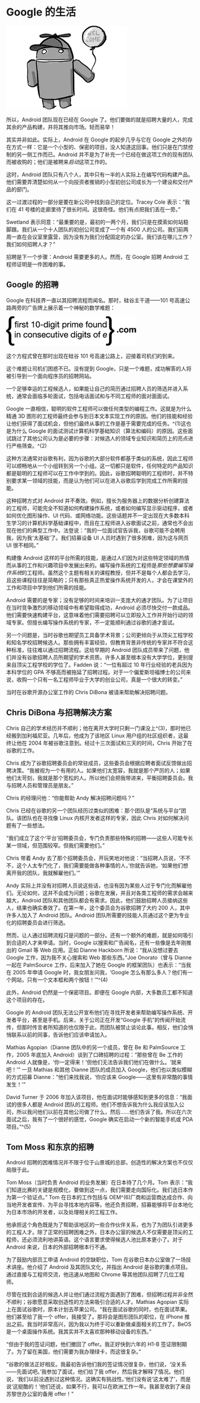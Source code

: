 # Google 的生活

![g06001](img/g06001.png)

所以，Android 团队现在已经在 Google 了。他们要做的就是招聘大量的人，完成其余的产品构建，并将其推向市场。轻而易举！

其实并非如此。实际上，Android 在 Google 的起步几乎与它在 Google 之外的存在方式一样：它是一个小型的、保密的项目，没人知道这回事。他们只是在门禁控制的另一侧工作而已。Android 并不是为了补充一个已经在做这项工作的现有团队而被收购的；他们是被聘来*启动*这项工作的。

这时，Android 团队只有八个人，其中只有一半的人实际上在编写代码构建产品。他们需要弄清楚如何从一个向投资者推销的小型初创公司成长为一个建设和交付产品的部门。

这一过渡过程的一部分是要在新公司中找到自己的定位。Tracey Cole 表示：“我们在 41 号楼的走廊里待了很长时间。这很奇怪。他们有点把我们丢在一旁。”

Swetland 表示同意：“最重要的是，最初的一两个月，我们只是在摸索如何站稳脚跟。我们从一个十人团队的初创公司变成了一个有 4500 人的公司。我们前两周一直在会议室里露营，因为没有为我们分配固定的办公室。我们该在哪儿工作？我们如何招聘人才？”

招聘是下一个步骤：Android 需要更多的人。然而，在 Google 招聘 Android 工程师证明是一件困难的事。

## Google 的招聘

Google 在科技界一直以其招聘流程而闻名。那时，硅谷主干道——101 号高速公路两旁的广告牌上展示着一个神秘的数学难题：

![](img/f06001.png)

这个方程式曾在那时出现在硅谷 101 号高速公路上，迎接着司机们的到来。

这个难题让司机们困惑不已。没有提到 Google，只是一个难题，成功解答的人将被引导到一个面向程序员的招聘网站。

一个足够幸运的工程候选人，如果能让自己的简历通过招聘人员的筛选并进入系统，通常会面临多轮面试，包括电话面试和与不同工程师的面对面面试。

Google 一直相信，聪明的软件工程师可以做任何类型的编程工作。这就是为什么精通 3D 图形的工程师最终会参与到日本文本实现工作的原因。他们的技能和经验让他们获得了面试机会，但他们最终从事的工作是基于需要完成的任务。^(1)这也是为什么 Google 的面试测试计算机科学基础知识（算法和编码）的原因。这些面试跳过了其他公司认为是必要的步骤：对候选人的领域专业知识和简历上的亮点进行严格筛查。^(2)

这种方法通常对谷歌有利，因为谷歌的大部分软件都基于类似的系统，因此工程师可以顺畅地从一个小组转到另一个小组。这一切都只是软件，任何特定的产品知识都是聪明的工程师可以在工作中学到的。因此，谷歌招聘聪明的工程师时，并不特别要求某一领域的技能，而是认为他们可以在进入谷歌后学到完成工作所需的技能。

这种招聘方式对 Android 并不奏效。例如，擅长为服务器上的数据分析创建算法的工程师，可能完全不知道如何构建操作系统，或者如何编写显示驱动程序，或者如何优化图形操作、UI 代码、或网络功能。这些话题并不一定出现在大多数本科生学习的计算机科学基础课程中，而且在工程师进入谷歌面试之前，通常也不会出现在他们的典型工作中。法登说：“我的一位面试官告诉我，谷歌可能不会聘用我，因为我‘太基础’了。我们招募设备 UI 人员时遇到了很多困难，因为这与网页 UI 很不相同。”

构建像 Android 这样的平台所需的技能，是通过人们因为对这些特定领域的热情而从事的工作和兴趣项目中发展出来的。编写操作系统的工程师是*那些想要编写操作系统*的工程师。虽然这个主题有相关的课程教授，但并不是每个人都会去学习，且这些课程往往是简略的；只有那些真正热爱操作系统开发的人，才会在课堂外的工作和项目中学到他们所需的技能。

Android 需要的是专家；没有足够的时间来培训一支庞大的通才团队。为了让项目在当时竞争激烈的移动领域中有希望取得成功，Android 必须尽快交付一款成品。他们需要快速构建平台，这意味着他们需要招聘可以立即投入工作并开始行动的领域专家。但擅长编写操作系统的专家，不一定能顺利通过谷歌的通才面试。

另一个问题是，当时谷歌也期望员工具备学术背景；公司更倾向于从顶尖工程学校和知名学校招聘候选人。那些拥有丰富经验，但教育背景非传统的专家并不符合这种标准，往往难以通过招聘流程。这给早期的 Android 团队成员带来了问题，他们并没有谷歌招聘人员所期望的学术资质。许多人甚至根本没有大学学位，更别提来自顶尖工程学校的学位了。Fadden 说：“一位有超过 10 年行业经验的老兵因为本科学位的 GPA 不够高而被拖延了招聘过程。对于一个偏爱斯坦福博士的公司来说，收购一个只有一名工程师毕业于大学的创业公司，真是一个很大的转变。”

当时在谷歌开源办公室工作的 Chris DiBona 被请来帮助解决招聘问题。

## Chris DiBona 与招聘解决方案

Chris 自己的学术经历并不顺利；他在离开大学时只剩一门课没上^(3)，那时他已经搬到加利福尼亚。几年后，他成为了该地区 Linux 用户组的社区组织者，这最终让他在 2004 年被谷歌注意到。经过十三次面试和三天的时间，Chris 开始了在谷歌的工作。

Chris 成为了谷歌招聘委员会的常驻成员，这些委员会根据应聘者面试反馈做出招聘决策。“我被视为一个有用的人。如果他们太宽容，我就是那个严厉的人；如果他们太苛刻，我就是那个宽松的人。所以他们会把我带进来，平衡招聘委员会。我与招聘人员和管理员是朋友。”

Chris 的经理问他：“你能帮助 Andy 解决招聘问题吗？”

Chris 已经在谷歌的另一个团队经历过类似的困难：那个团队是“系统与平台”团队。该团队也在寻找像 Linux 内核开发者这样的专家，因此 Chris 对如何解决问题有了一些想法。

“我们成立了这个‘平台’招聘委员会，专门负责那些特殊的招聘——这些人可能专长某一领域，但范围较窄。但我们需要他们。”

Chris 带着 Andy 去了那个招聘委员会，开玩笑地对他说：“当招聘人员说，‘不不不，这个人太专门化了，我们需要能做各种事情的人，’你就告诉她，‘如果他们想离开我的团队，我就解雇他们。’”

Andy 实际上并没有对招聘人员说这些话，也没有因为某些人过于专门化而解雇他们。无论如何，这并不会成为问题；谷歌在发展，并且对各类工程师的需求会越来越大，Android 团队和其他团队都会有需求。因此，他们鼓励招聘人员接纳这些人，结果也确实奏效了。在第一年，这个委员会为谷歌招聘了大约 200 人，其中许多人加入了 Android 团队。Android 团队所需要的技能人员通过这个更为专业化的招聘委员会进行筛选。

然而，让人通过招聘流程只是问题的一部分。还有一个额外的难题，就是如何吸引到合适的人才来申请。当时，Google 以搜索和广告闻名，还有一些像是去年刚推出的 Gmail 等 Web 应用。正如 Dianne Hackborn 所说：“我从没想过要去 Google 工作，因为我不关心搜索和 Web 那些东西。”Joe Onorato（曾与 Dianne 一起在 PalmSource 工作，后来加入了她在 Google 的框架团队）也表示：“当我在 2005 年申请 Google 时，我女朋友问我，‘Google 怎么有那么多人？他们有一个网站，只有一个文本框和两个按钮！’”^(4)

此外，Android 仍然是一个保密项目。即便在 Google 内部，大多数员工都不知道这个项目的存在。

Google 的 Android 团队无法公开宣布他们在寻找开发者来帮助编写操作系统、开发者平台，甚至是手机。后来，关于公司正在开发“Google 手机”的传闻开始流传，但那时传言者所知道的也仅限于此，而团队被禁止谈论此事。相反，他们会悄悄联系以前的同事，告诉他们应该申请加入。

Mathias Agopian（Dianne 团队中的另一个成员，曾在 Be 和 PalmSource 工作，2005 年底加入 Android）谈到了口碑招聘的过程：“那些曾在 Be 工作的 Android 人就像是，‘你一定得来！’但他们无法告诉我们他们在做什么。‘就来吧！’” 一旦 Mathias 和其他 Dianne 团队的成员加入 Google，他们也以类似模糊的方式招募 Dianne：“他们来找我说，‘你应该来 Google——这里有非常酷的事情发生！’”

David Turner 于 2006 年加入该项目，他在面试时能够感知到更多的信息：“我面试的很多人都是 Android 团队的工程师。他们不想告诉我为什么我应该加入公司，所以我问他们以前在其他公司做了什么，然后……他们告诉了我。所以在六次面试之后，我有了一个很好的感觉，Google 确实在启动一个新的智能手机或 PDA 项目。”^(5)

## Tom Moss 和东京的招聘

Android 招聘的困难情况并不限于位于山景城的总部，创造性的解决方案也不仅仅局限于此。

Tom Moss（当时负责 Android 的业务发展）在日本待了几个月。Tom 表示：“我们知道比赛的关键是规模化，要做到这一点，我们需要走向国际化。我们选日本作为第一个验证点。” Tom 在日本的工作包括与 OEM^(6)厂商和运营商达成合作、向当地开发者宣传、为平台寻找本地内容等。他还负责招聘，招募能够将平台本地化为日本市场的开发者，以及处理相关的工程工作。

他承担这个角色既是为了帮助该地区的一些合作伙伴关系，也为了为团队引进更多的工程人才。除了正常的招聘困难之外，日本办公室的候选人不仅需要是顶尖的工程师，还必须流利地讲英语。这个语言要求使得候选人池比原本更小了。对于 Android 来说，日本的外部招聘根本行不通。

为了鼓励内部员工申请 Android 的空缺职位，Tom 在谷歌日本办公室做了一场技术讲座。他介绍了 Android 及其团队文化，并指出 Android 是谷歌的重点项目。通过直接与工程师交流，他迅速从地图和 Chrome 等其他团队招聘了几位工程师。

尽管在找到合适的候选人并让他们通过流程方面遇到了困难，但招聘过程并非全然不顺利；谷歌愿意采取创造性的方法来吸引合适的人才。Mathias Agopian 实际上在面试谷歌时，原本计划去苹果公司。“我在面试谷歌的同时，也在面试苹果。他们甚至给了我一个 offer，我接受了。那将会是图形团队的职位，在 iPhone 推出之前。我当时非常高兴，因为我以为终于可以重新做桌面相关的工作了。BeOS 是一个桌面操作系统。我其实并不太喜欢那种移动设备的东西。”

“但由于我的签证问题，他们撤回了 offer。我正好快到六年的 H1-B 签证限制期了。为了留在美国，他们需要为我办理绿卡，而这很复杂。”

“谷歌的做法正好相反。我最初告诉他们我的签证情况很复杂，他们说，‘没关系——先面试吧。’我参加了面试，他们给了我 offer，然后我才解释了情况。他们说，‘我们以前没遇到过这种情况。这确实有挑战性。’他们没有说‘这太难了’，而是说‘这挺酷的！’他们还说，如果不行，我可以在欧洲工作一年。我甚至收到了来自苏黎世办公室的备用 offer！”
